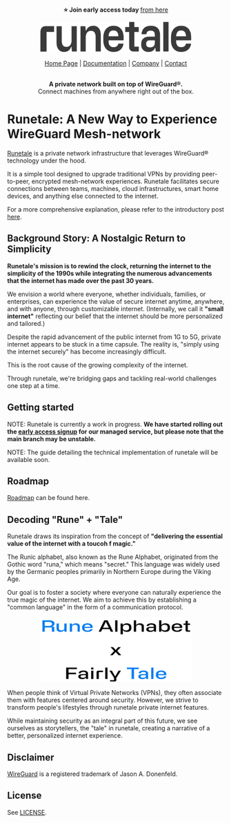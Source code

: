 <p align="center">
  <strong>⭐ Join early access today </strong>
  <a href="https://www.runetale.com/signup/" target="_blank"> from here</a>
</p>

<p align="center">
  <a href="https://runetale.com" target="_blank">
    <picture>
      <source
        media="(prefers-color-scheme: dark)"
        srcset="assets/logo-dark.svg?raw=true"
      />
      <source
        media="(prefers-color-scheme: light)"
        srcset="assets/logo-light.svg?raw=true"
      />
      <img
        alt="Runetale logo"
        src="assets/logo-light.svg?raw=true"
        width="350"
        height="70"
        style="max-width: 100%"
      />
    </picture>
  </a>
</p>

<div align="center">
  <a href="https://runetale.com/" target="_blank">Home Page</a> |
  <a href="https://runetale.com/docs" target="_blank">Documentation</a> |
  <a href="https://runetale.com/company" target="_blank">Company</a> |
  <a href="https://runetale.com/contact" target="_blank">Contact</a>
</div>

<br />

<p align="center">
 <strong>A private network built on top of WireGuard®.</strong>
 <br/>
 Connect machines from anywhere right out of the box.
</p>

# Runetale: A New Way to Experience WireGuard Mesh-network

[Runetale](https://www.runetale.com) is a private network infrastructure that leverages WireGuard® technology under the hood.

It is a simple tool designed to upgrade traditional VPNs by providing peer-to-peer, encrypted mesh-network experiences. Runetale facilitates secure connections between teams, machines, cloud infrastructures, smart home devices, and anything else connected to the internet.

For a more comprehensive explanation, please refer to the introductory post [here](https://www.runetale.com/docs/what-is-runetale/).

## Background Story: A Nostalgic Return to Simplicity

**Runetale's mission is to rewind the clock, returning the internet to the simplicity of the 1990s while integrating the numerous advancements that the internet has made over the past 30 years.**

We envision a world where everyone, whether individuals, families, or enterprises, can experience the value of secure internet anytime, anywhere, and with anyone, through customizable internet. (Internally, we call it **"small internet"** reflecting our belief that the internet should be more personalized and tailored.)

Despite the rapid advancement of the public internet from 1G to 5G, private internet appears to be stuck in a time capsule. The reality is, "simply using the internet securely" has become increasingly difficult.

This is the root cause of the growing complexity of the internet.

Through runetale, we're bridging gaps and tackling real-world challenges one step at a time.

## Getting started

NOTE: Runetale is currently a work in progress. **We have started rolling out the [early access signup](https://runetale.com/signup) for our managed service, but please note that the main branch may be unstable.**

NOTE: The guide detailing the technical implementation of runetale will be available soon.

## Roadmap
[Roadmap](https://github.com/runetale/runetale/issues/6) can be found here.

## Decoding "Rune" + "Tale"

Runetale draws its inspiration from the concept of **"delivering the essential value of the internet with a toucoh f magic."**

The Runic alphabet, also known as the Rune Alphabet, originated from the Gothic word "runa," which means "secret." This language was widely used by the Germanic peoples primarily in Northern Europe during the Viking Age.

Our goal is to foster a society where everyone can naturally experience the true magic of the internet. We aim to achieve this by establishing a "common language" in the form of a communication protocol.

<p align="center">
  <a href="https://runetale.com/company" target="_blank">
    <picture>
      <source
        media="(prefers-color-scheme: dark)"
        srcset="assets/runetale-origin-dark.svg?raw=true"
      />
      <source
        media="(prefers-color-scheme: light)"
        srcset="assets/runetale-origin-light.svg?raw=true"
      />
      <img
        alt="Runetale logo"
        src="assets/runetale-origin-light.svg?raw=true"
        width="350"
        height="150"
        style="max-width: 100%"
      />
    </picture>
  </a>
</p>

When people think of Virtual Private Networks (VPNs), they often associate them with features centered around security. However, we strive to transform people's lifestyles through runetale private internet features.

While maintaining security as an integral part of this future, we see ourselves as storytellers, the "tale" in runetale, creating a narrative of a better, personalized internet experience.

## Disclaimer

[WireGuard](https://www.wireguard.com/trademark-policy/) is a registered trademark of Jason A. Donenfeld.

## License

See [LICENSE](LICENSE).
